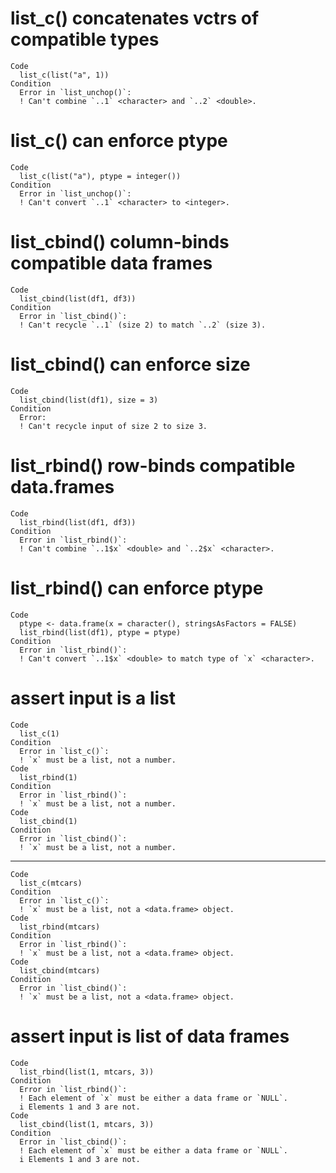 # list_c() concatenates vctrs of compatible types

    Code
      list_c(list("a", 1))
    Condition
      Error in `list_unchop()`:
      ! Can't combine `..1` <character> and `..2` <double>.

# list_c() can enforce ptype

    Code
      list_c(list("a"), ptype = integer())
    Condition
      Error in `list_unchop()`:
      ! Can't convert `..1` <character> to <integer>.

# list_cbind() column-binds compatible data frames

    Code
      list_cbind(list(df1, df3))
    Condition
      Error in `list_cbind()`:
      ! Can't recycle `..1` (size 2) to match `..2` (size 3).

# list_cbind() can enforce size

    Code
      list_cbind(list(df1), size = 3)
    Condition
      Error:
      ! Can't recycle input of size 2 to size 3.

# list_rbind() row-binds compatible data.frames

    Code
      list_rbind(list(df1, df3))
    Condition
      Error in `list_rbind()`:
      ! Can't combine `..1$x` <double> and `..2$x` <character>.

# list_rbind() can enforce ptype

    Code
      ptype <- data.frame(x = character(), stringsAsFactors = FALSE)
      list_rbind(list(df1), ptype = ptype)
    Condition
      Error in `list_rbind()`:
      ! Can't convert `..1$x` <double> to match type of `x` <character>.

# assert input is a list

    Code
      list_c(1)
    Condition
      Error in `list_c()`:
      ! `x` must be a list, not a number.
    Code
      list_rbind(1)
    Condition
      Error in `list_rbind()`:
      ! `x` must be a list, not a number.
    Code
      list_cbind(1)
    Condition
      Error in `list_cbind()`:
      ! `x` must be a list, not a number.

---

    Code
      list_c(mtcars)
    Condition
      Error in `list_c()`:
      ! `x` must be a list, not a <data.frame> object.
    Code
      list_rbind(mtcars)
    Condition
      Error in `list_rbind()`:
      ! `x` must be a list, not a <data.frame> object.
    Code
      list_cbind(mtcars)
    Condition
      Error in `list_cbind()`:
      ! `x` must be a list, not a <data.frame> object.

# assert input is list of data frames

    Code
      list_rbind(list(1, mtcars, 3))
    Condition
      Error in `list_rbind()`:
      ! Each element of `x` must be either a data frame or `NULL`.
      i Elements 1 and 3 are not.
    Code
      list_cbind(list(1, mtcars, 3))
    Condition
      Error in `list_cbind()`:
      ! Each element of `x` must be either a data frame or `NULL`.
      i Elements 1 and 3 are not.

